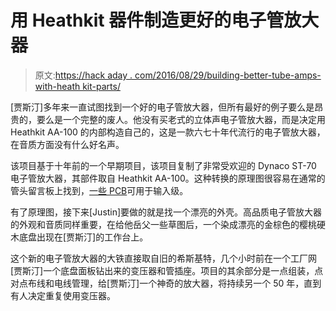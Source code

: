 # 用 Heathkit 器件制造更好的电子管放大器

> 原文:[https://hack aday . com/2016/08/29/building-better-tube-amps-with-heath kit-parts/](https://hackaday.com/2016/08/29/building-better-tube-amps-with-heathkit-parts/)

[贾斯汀]多年来一直试图找到一个好的电子管放大器，但所有最好的例子要么是昂贵的，要么是一个完整的废人。他没有买老式的立体声电子管放大器，而是决定用 Heathkit AA-100 的内部构造自己的，这是一款六七十年代流行的电子管放大器，在音质方面没有什么好名声。

该项目基于十年前的一个早期项目，该项目复制了非常受欢迎的 Dynaco ST-70 电子管放大器，其部件取自 Heathkit AA-100。这种转换的原理图很容易在通常的管头留言板上找到，[一些 PCB](http://www.diytube.com/phpBB2/viewtopic.php?f=6&t=813)可用于输入级。

有了原理图，接下来[Justin]要做的就是找一个漂亮的外壳。高品质电子管放大器的外观和音质同样重要，在给他岳父一些草图后，一个染成漂亮的金棕色的樱桃硬木底盘出现在[贾斯汀]的工作台上。

这个新的电子管放大器的大铁直接取自旧的希斯基特，几个小时前在一个工厂网[贾斯汀]一个底盘面板钻出来的变压器和管插座。项目的其余部分是一点组装，点对点布线和电线管理，给[贾斯汀]一个神奇的放大器，将持续另一个 50 年，直到有人决定重复使用变压器。